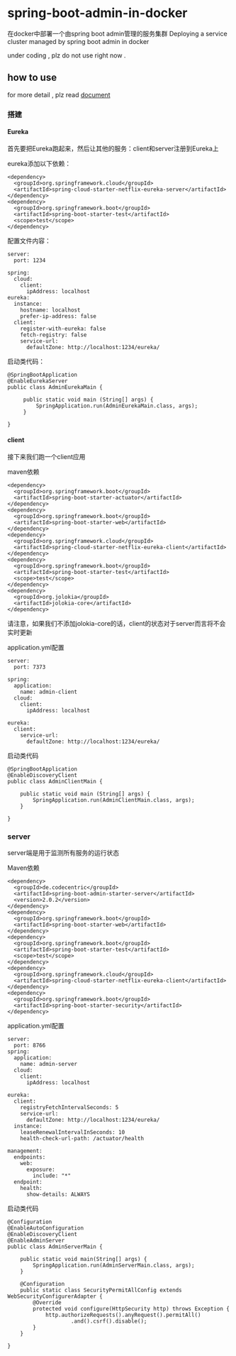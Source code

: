 # spring-boot-admin-in-docker
在docker中部署一个由spring boot admin管理的服务集群 Deploying a service cluster managed by spring boot admin in docker

under coding , plz do not use right now . 

## how to use

for more detail , plz read [document](http://codecentric.github.io/spring-boot-admin/2.0.2/#getting-started)

### 搭建

#### Eureka

首先要把Eureka跑起来，然后让其他的服务：client和server注册到Eureka上

eureka添加以下依赖：

    <dependency>
      <groupId>org.springframework.cloud</groupId>
      <artifactId>spring-cloud-starter-netflix-eureka-server</artifactId>
    </dependency>
    <dependency>
      <groupId>org.springframework.boot</groupId>
      <artifactId>spring-boot-starter-test</artifactId>
      <scope>test</scope>
    </dependency>
    
配置文件内容：

    server:
      port: 1234
    
    spring:
      cloud:
        client:
          ipAddress: localhost
    eureka:
      instance:
        hostname: localhost
        prefer-ip-address: false
      client:
        register-with-eureka: false
        fetch-registry: false
        service-url:
          defaultZone: http://localhost:1234/eureka/
          
启动类代码：
 
    @SpringBootApplication
    @EnableEurekaServer
    public class AdminEurekaMain {
    
         public static void main (String[] args) {
             SpringApplication.run(AdminEurekaMain.class, args);
         }
    
    }   
    
#### client

接下来我们跑一个client应用

maven依赖

    <dependency>
      <groupId>org.springframework.boot</groupId>
      <artifactId>spring-boot-starter-actuator</artifactId>
    </dependency>
    <dependency>
      <groupId>org.springframework.boot</groupId>
      <artifactId>spring-boot-starter-web</artifactId>
    </dependency>
    <dependency>
      <groupId>org.springframework.cloud</groupId>
      <artifactId>spring-cloud-starter-netflix-eureka-client</artifactId>
    </dependency>
    <dependency>
      <groupId>org.springframework.boot</groupId>
      <artifactId>spring-boot-starter-test</artifactId>
      <scope>test</scope>
    </dependency>
    <dependency>
      <groupId>org.jolokia</groupId>
      <artifactId>jolokia-core</artifactId>
    </dependency>
    
请注意，如果我们不添加jolokia-core的话，client的状态对于server而言将不会实时更新

application.yml配置
    
    server:
      port: 7373
    
    spring:
      application:
        name: admin-client
      cloud:
        client:
          ipAddress: localhost
    
    eureka:
      client:
        service-url:
          defaultZone: http://localhost:1234/eureka/
    
启动类代码

    @SpringBootApplication
    @EnableDiscoveryClient
    public class AdminClientMain {
    
        public static void main (String[] args) {
            SpringApplication.run(AdminClientMain.class, args);
        }
    
    }
    
### server

server端是用于监测所有服务的运行状态

Maven依赖

    <dependency>
      <groupId>de.codecentric</groupId>
      <artifactId>spring-boot-admin-starter-server</artifactId>
      <version>2.0.2</version>
    </dependency>
    <dependency>
      <groupId>org.springframework.boot</groupId>
      <artifactId>spring-boot-starter-web</artifactId>
    </dependency>
    <dependency>
      <groupId>org.springframework.boot</groupId>
      <artifactId>spring-boot-starter-test</artifactId>
      <scope>test</scope>
    </dependency>
    <dependency>
      <groupId>org.springframework.cloud</groupId>
      <artifactId>spring-cloud-starter-netflix-eureka-client</artifactId>
    </dependency>
    <dependency>
      <groupId>org.springframework.boot</groupId>
      <artifactId>spring-boot-starter-security</artifactId>
    </dependency>
    
application.yml配置

    server:
      port: 8766
    spring:
      application:
        name: admin-server
      cloud:
        client:
          ipAddress: localhost
    
    eureka:
      client:
        registryFetchIntervalSeconds: 5
        service-url:
          defaultZone: http://localhost:1234/eureka/
      instance:
        leaseRenewalIntervalInSeconds: 10
        health-check-url-path: /actuator/health
    
    management:
      endpoints:
        web:
          exposure:
            include: "*"
      endpoint:
        health:
          show-details: ALWAYS    

启动类代码

    @Configuration
    @EnableAutoConfiguration
    @EnableDiscoveryClient
    @EnableAdminServer
    public class AdminServerMain {
    
        public static void main(String[] args) {
            SpringApplication.run(AdminServerMain.class, args);
        }
    
        @Configuration
        public static class SecurityPermitAllConfig extends WebSecurityConfigurerAdapter {
            @Override
            protected void configure(HttpSecurity http) throws Exception {
                http.authorizeRequests().anyRequest().permitAll()
                        .and().csrf().disable();
            }
        }
    
    }                    
